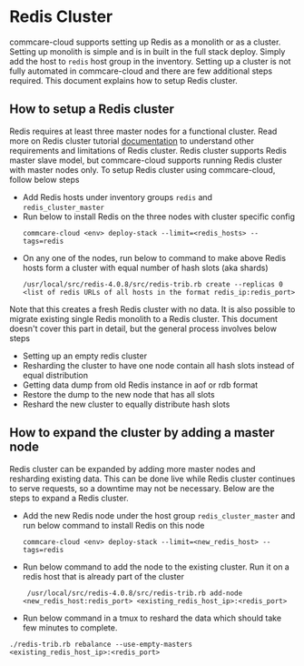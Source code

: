 # Redis Cluster

commcare-cloud supports setting up Redis as a monolith or as a cluster. Setting up monolith is simple and is in built in the full stack deploy. Simply add the host to `redis` host group in the inventory. Setting up a cluster is not fully automated in commcare-cloud and there are few additional steps required. This document explains how to setup Redis cluster.

## How to setup a Redis cluster

Redis requires at least three master nodes for a functional cluster. Read more on Redis cluster tutorial [documentation]([https://redis.io/topics/cluster-tutorial](https://redis.io/topics/cluster-tutorial)) to understand other requirements and limitations of Redis cluster. Redis cluster supports Redis master slave model, but commcare-cloud supports running Redis cluster with master nodes only. To setup Redis cluster using commcare-cloud, follow below steps

- Add Redis hosts under inventory groups `redis` and `redis_cluster_master`
- Run below to install Redis on the three nodes with cluster specific config
  ```
  commcare-cloud <env> deploy-stack --limit=<redis_hosts> --tags=redis
  ```
- On any one of the nodes, run below to command to make above Redis hosts form a cluster with equal number of hash slots (aka shards)
   ```
   /usr/local/src/redis-4.0.8/src/redis-trib.rb create --replicas 0 <list of redis URLs of all hosts in the format redis_ip:redis_port>
   ```

Note that this creates a fresh Redis cluster with no data. It is also possible to migrate existing single Redis monolith to a Redis cluster. This document doesn't cover this part in detail, but the general process involves below steps
- Setting up an empty redis cluster
- Resharding the cluster to have one node contain all hash slots instead of equal distribution
- Getting data dump from old Redis instance in aof or rdb format
- Restore the dump to the new node that has all slots
- Reshard the new cluster to equally distribute hash slots

## How to expand the cluster by adding a master node

Redis cluster can be expanded by adding more master nodes and resharding existing data. This can be done live while Redis cluster continues to serve requests, so a downtime may not be necessary. Below are the steps to expand a Redis cluster.

- Add the new Redis node under the host group `redis_cluster_master` and run below command to install Redis on this node
  ```
  commcare-cloud <env> deploy-stack --limit=<new_redis_host> --tags=redis
  ```
- Run below command  to add the node to the existing cluster. Run it on a redis host that is already part of the cluster 
   ```
	/usr/local/src/redis-4.0.8/src/redis-trib.rb add-node <new_redis_host:redis_port> <existing_redis_host_ip>:<redis_port>
  ```
- Run below command in a tmux to reshard the data which should take few minutes to complete.
```
./redis-trib.rb rebalance --use-empty-masters <existing_redis_host_ip>:<redis_port>
```
